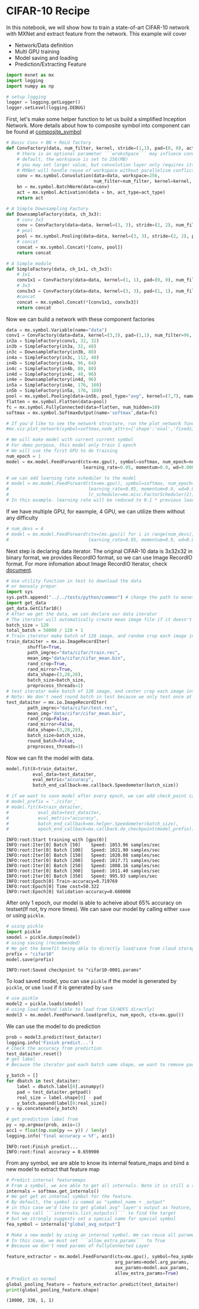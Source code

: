 
# CIFAR-10 Recipe
In this notebook, we will show how to train a state-of-art CIFAR-10 network with MXNet and extract feature from the network.
This example wiil cover

- Network/Data definition 
- Multi GPU training
- Model saving and loading
- Prediction/Extracting Feature



```python
import mxnet as mx
import logging
import numpy as np

# setup logging
logger = logging.getLogger()
logger.setLevel(logging.DEBUG)
```

First, let's make some helper function to let us build a simplified Inception Network. More details about how to composite symbol into component can be found at [composite_symbol](composite_symbol.ipynb)


```python
# Basic Conv + BN + ReLU factory
def ConvFactory(data, num_filter, kernel, stride=(1,1), pad=(0, 0), act_type="relu"):
    # there is an optional parameter ```wrokshpace``` may influece convolution performance
    # default, the workspace is set to 256(MB)
    # you may set larger value, but convolution layer only requires its needed but not exactly
    # MXNet will handle reuse of workspace without parallelism conflict
    conv = mx.symbol.Convolution(data=data, workspace=256,
                                 num_filter=num_filter, kernel=kernel, stride=stride, pad=pad)
    bn = mx.symbol.BatchNorm(data=conv)
    act = mx.symbol.Activation(data = bn, act_type=act_type)
    return act
```


```python
# A Simple Downsampling Factory
def DownsampleFactory(data, ch_3x3):
    # conv 3x3
    conv = ConvFactory(data=data, kernel=(3, 3), stride=(2, 2), num_filter=ch_3x3, pad=(1, 1))
    # pool
    pool = mx.symbol.Pooling(data=data, kernel=(3, 3), stride=(2, 2), pool_type='max')
    # concat
    concat = mx.symbol.Concat(*[conv, pool])
    return concat
```


```python
# A Simple module
def SimpleFactory(data, ch_1x1, ch_3x3):
    # 1x1
    conv1x1 = ConvFactory(data=data, kernel=(1, 1), pad=(0, 0), num_filter=ch_1x1)
    # 3x3
    conv3x3 = ConvFactory(data=data, kernel=(3, 3), pad=(1, 1), num_filter=ch_3x3)
    #concat
    concat = mx.symbol.Concat(*[conv1x1, conv3x3])
    return concat
```

Now we can build a network with these component factories


```python
data = mx.symbol.Variable(name="data")
conv1 = ConvFactory(data=data, kernel=(3,3), pad=(1,1), num_filter=96, act_type="relu")
in3a = SimpleFactory(conv1, 32, 32)
in3b = SimpleFactory(in3a, 32, 48)
in3c = DownsampleFactory(in3b, 80)
in4a = SimpleFactory(in3c, 112, 48)
in4b = SimpleFactory(in4a, 96, 64)
in4c = SimpleFactory(in4b, 80, 80)
in4d = SimpleFactory(in4c, 48, 96)
in4e = DownsampleFactory(in4d, 96)
in5a = SimpleFactory(in4e, 176, 160)
in5b = SimpleFactory(in5a, 176, 160)
pool = mx.symbol.Pooling(data=in5b, pool_type="avg", kernel=(7,7), name="global_avg")
flatten = mx.symbol.Flatten(data=pool)
fc = mx.symbol.FullyConnected(data=flatten, num_hidden=10)
softmax = mx.symbol.SoftmaxOutput(name='softmax',data=fc)
```


```python
# If you'd like to see the network structure, run the plot_network function
#mx.viz.plot_network(symbol=softmax,node_attrs={'shape':'oval','fixedsize':'false'}) 
```


```python
# We will make model with current current symbol
# For demo purpose, this model only train 1 epoch
# We will use the first GPU to do training
num_epoch = 1
model = mx.model.FeedForward(ctx=mx.gpu(), symbol=softmax, num_epoch=num_epoch,
                             learning_rate=0.05, momentum=0.9, wd=0.00001)

# we can add learning rate scheduler to the model
# model = mx.model.FeedForward(ctx=mx.gpu(), symbol=softmax, num_epoch=num_epoch,
#                              learning_rate=0.05, momentum=0.9, wd=0.00001,
#                              lr_scheduler=mx.misc.FactorScheduler(2))
# In this example. learning rate will be reduced to 0.1 * previous learning rate for every 2 epochs
```

If we have multiple GPU, for eaxmple, 4 GPU, we can utilize them without any difficulty


```python
# num_devs = 4
# model = mx.model.FeedForward(ctx=[mx.gpu(i) for i in range(num_devs)], symbol=softmax, num_epoch = 1,
#                              learning_rate=0.05, momentum=0.9, wd=0.00001)
```

Next step is declaring data iterator. The original CIFAR-10 data is 3x32x32 in binary format, we provides RecordIO format, so we can use Image RecordIO format. For more infomation about Image RecordIO Iterator, check [document](https://mxnet.readthedocs.org/en/latest/python/io.html).


```python
# Use utility function in test to download the data
# or manualy prepar
import sys
sys.path.append("../../tests/python/common") # change the path to mxnet's tests/
import get_data
get_data.GetCifar10()
# After we get the data, we can declare our data iterator
# The iterator will automatically create mean image file if it doesn't exist
batch_size = 128
total_batch = 50000 / 128 + 1
# Train iterator make batch of 128 image, and random crop each image into 3x28x28 from original 3x32x32
train_dataiter = mx.io.ImageRecordIter(
        shuffle=True,
        path_imgrec="data/cifar/train.rec",
        mean_img="data/cifar/cifar_mean.bin",
        rand_crop=True,
        rand_mirror=True,
        data_shape=(3,28,28),
        batch_size=batch_size,
        preprocess_threads=1)
# test iterator make batch of 128 image, and center crop each image into 3x28x28 from original 3x32x32
# Note: We don't need round batch in test because we only test once at one time
test_dataiter = mx.io.ImageRecordIter(
        path_imgrec="data/cifar/test.rec",
        mean_img="data/cifar/cifar_mean.bin",
        rand_crop=False,
        rand_mirror=False,
        data_shape=(3,28,28),
        batch_size=batch_size,
        round_batch=False,
        preprocess_threads=1)
```

Now we can fit the model with data. 


```python
model.fit(X=train_dataiter,
          eval_data=test_dataiter,
          eval_metric="accuracy",
          batch_end_callback=mx.callback.Speedometer(batch_size))

# if we want to save model after every epoch, we can add check_point call back
# model_prefix = './cifar_'
# model.fit(X=train_dataiter,
#           eval_data=test_dataiter,
#           eval_metric="accuracy",
#           batch_end_callback=mx.helper.Speedometer(batch_size),
#           epoch_end_callback=mx.callback.do_checkpoint(model_prefix))

```

    INFO:root:Start training with [gpu(0)]
    INFO:root:Iter[0] Batch [50]	Speed: 1053.96 samples/sec
    INFO:root:Iter[0] Batch [100]	Speed: 1021.90 samples/sec
    INFO:root:Iter[0] Batch [150]	Speed: 1020.08 samples/sec
    INFO:root:Iter[0] Batch [200]	Speed: 1017.71 samples/sec
    INFO:root:Iter[0] Batch [250]	Speed: 1008.16 samples/sec
    INFO:root:Iter[0] Batch [300]	Speed: 1011.40 samples/sec
    INFO:root:Iter[0] Batch [350]	Speed: 995.93 samples/sec
    INFO:root:Epoch[0] Train-accuracy=0.719769
    INFO:root:Epoch[0] Time cost=50.322
    INFO:root:Epoch[0] Validation-accuracy=0.660008


After only 1 epoch, our model is able to acheive about 65% accuracy on testset(If not, try more times).
We can save our model by calling either ```save``` or using ```pickle```.



```python
# using pickle
import pickle
smodel = pickle.dumps(model)
# using saving (recommended)
# We get the benefit being able to directly load/save from cloud storage(S3, HDFS)
prefix = "cifar10"
model.save(prefix)
```

    INFO:root:Saved checkpoint to "cifar10-0001.params"


To load saved model, you can use ```pickle``` if the model is generated by ```pickle```, or use ```load``` if it is generated by ```save```


```python
# use pickle
model2 = pickle.loads(smodel)
# using load method (able to load from S3/HDFS directly)
model3 = mx.model.FeedForward.load(prefix, num_epoch, ctx=mx.gpu())
```

We can use the model to do prediction


```python
prob = model3.predict(test_dataiter)
logging.info('Finish predict...')
# Check the accuracy from prediction
test_dataiter.reset()
# get label
# Because the iterator pad each batch same shape, we want to remove paded samples here

y_batch = []
for dbatch in test_dataiter:
    label = dbatch.label[0].asnumpy()
    pad = test_dataiter.getpad()
    real_size = label.shape[0] - pad
    y_batch.append(label[0:real_size])
y = np.concatenate(y_batch)

# get prediction label from 
py = np.argmax(prob, axis=1)
acc1 = float(np.sum(py == y)) / len(y)
logging.info('final accuracy = %f', acc1)
```

    INFO:root:Finish predict...
    INFO:root:final accuracy = 0.659900


From any symbol, we are able to know its internal feature_maps and bind a new model to extract that feature map


```python
# Predict internal featuremaps
# From a symbol, we are able to get all internals. Note it is still a symbol
internals = softmax.get_internals()
# We get get an internal symbol for the feature.
# By default, the symbol is named as "symbol_name + _output"
# in this case we'd like to get global_avg" layer's output as feature, so its "global_avg_output"
# You may call ```internals.list_outputs()``` to find the target
# but we strongly suggests set a special name for special symbol 
fea_symbol = internals["global_avg_output"]

# Make a new model by using an internal symbol. We can reuse all parameters from model we trained before
# In this case, we must set ```allow_extra_params``` to True 
# Because we don't need params of FullyConnected Layer

feature_extractor = mx.model.FeedForward(ctx=mx.gpu(), symbol=fea_symbol, 
                                         arg_params=model.arg_params,
                                         aux_params=model.aux_params,
                                         allow_extra_params=True)
# Predict as normal
global_pooling_feature = feature_extractor.predict(test_dataiter)
print(global_pooling_feature.shape)
```

    (10000, 336, 1, 1)



```python

```
